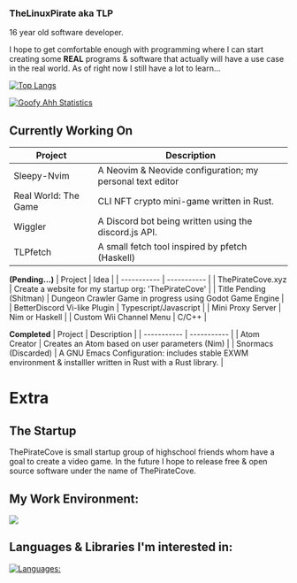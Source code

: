 ### TheLinuxPirate aka TLP
16 year old software developer.

I hope to get comfortable enough with programming where I can start creating some **REAL** programs & software
that actually will have a use case in the real world. As of right now I still have a lot to learn...

[![Top Langs](https://github-readme-stats.vercel.app/api/top-langs/?username=thelinuxpirate&theme=dark)](https://github.com/thelinuxpirate/github-readme-stats)


[![Goofy Ahh Statistics](https://github-readme-stats.vercel.app/api?username=thelinuxpirate&theme=dark)](https://github.com/thelinuxpirate/github-readme-stats)

## Currently Working On
| Project | Description |
| ----------- | ----------- |
| Sleepy-Nvim | A Neovim & Neovide configuration; my personal text editor |
| Real World: The Game | CLI NFT crypto mini-game written in Rust.  | 
| Wiggler | A Discord bot being written using the discord.js API. | 
| TLPfetch | A small fetch tool inspired by pfetch (Haskell) |  

**(Pending...)**
| Project | Idea |
| ----------- | ----------- |
| ThePirateCove.xyz | Create a website for my startup org: 'ThePirateCove' | 
| Title Pending (Shitman) | Dungeon Crawler Game in progress using Godot Game Engine | 
| BetterDiscord Vi-like Plugin | Typescript/Javascript | 
| Mini Proxy Server | Nim or Haskell |
| Custom Wii Channel Menu | C/C++ | 

**Completed**
| Project | Description |
| ----------- | ----------- |
| Atom Creator | Creates an Atom based on user parameters (Nim) |
| Snormacs (Discarded) | A GNU Emacs Configuration: includes stable EXWM environment & installler written in Rust with a Rust library. |

# Extra
## The Startup
ThePirateCove is small startup group of highschool friends whom have a goal to create a video game.
In the future I hope to release free & open source software under the name of ThePirateCove.

## My Work Environment:
[![](https://skillicons.dev/icons?i=linux,neovim,github,git,nix,gitlab,discord,godot,&perline=3)](https://skillicons.dev)

## Languages & Libraries I'm interested in:
[![Languages:](https://skillicons.dev/icons?i=rust,haskell,nim,c,cpp,ts,lua,elixir,go,zig,css,kotlin,clojure,bash,perl,bun,nodejs,rocket,solidjs,tailwind,tauri,astro&perline=4)](https://skillicons.dev)
